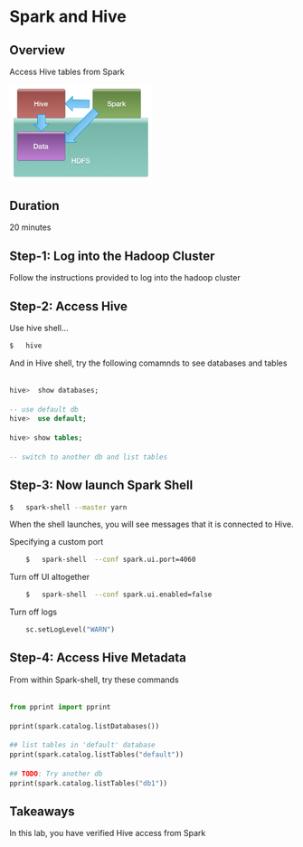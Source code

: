 <link rel='stylesheet' href='../assets/css/main.css'/>

# Spark and Hive

## Overview

Access Hive tables from Spark

<img src="../assets/images/spark-and-hadoop-1.png" style="width:50%;">

## Duration

20 minutes

## Step-1: Log into the Hadoop Cluster

Follow the instructions provided to log into the hadoop cluster

## Step-2: Access Hive

Use hive shell...

```bash
$   hive
```

And in Hive shell, try the following comamnds to see databases and tables

```sql

hive>  show databases;

-- use default db
hive>  use default;

hive> show tables;

-- switch to another db and list tables

```

## Step-3: Now launch Spark Shell

```bash
$   spark-shell --master yarn
```

When the shell launches, you will see messages that it is connected to Hive.

Specifying a custom port

```bash
    $   spark-shell  --conf spark.ui.port=4060
```

Turn off UI altogether  

```bash
    $   spark-shell  --conf spark.ui.enabled=false
```

Turn off logs

```python
    sc.setLogLevel("WARN")
```

## Step-4: Access Hive Metadata

From within Spark-shell, try these commands

```python

from pprint import pprint

pprint(spark.catalog.listDatabases())

## list tables in 'default' database
pprint(spark.catalog.listTables("default"))

## TODO: Try another db
pprint(spark.catalog.listTables("db1"))

```

## Takeaways

In this lab, you have verified Hive access from Spark